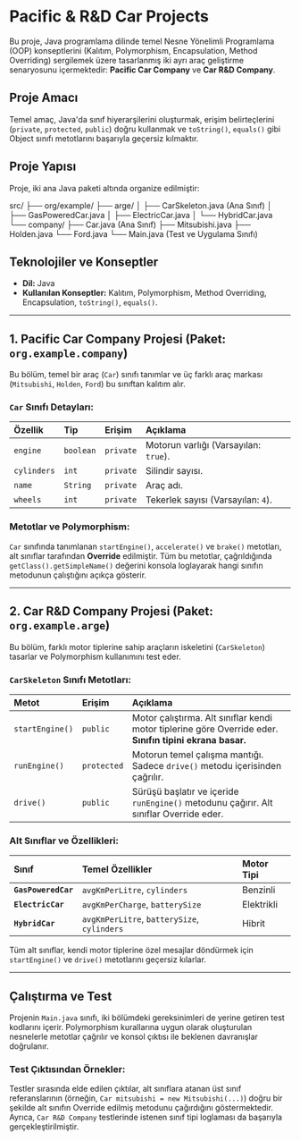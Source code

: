 # Pacific & R&D Car Projects

Bu proje, Java programlama dilinde temel Nesne Yönelimli Programlama (OOP) konseptlerini (Kalıtım, Polymorphism, Encapsulation, Method Overriding) sergilemek üzere tasarlanmış iki ayrı araç geliştirme senaryosunu içermektedir: **Pacific Car Company** ve **Car R&D Company**.

## Proje Amacı

Temel amaç, Java'da sınıf hiyerarşilerini oluşturmak, erişim belirteçlerini (`private`, `protected`, `public`) doğru kullanmak ve `toString()`, `equals()` gibi Object sınıfı metotlarını başarıyla geçersiz kılmaktır.

## Proje Yapısı

Proje, iki ana Java paketi altında organize edilmiştir:

src/
├── org/example/
    ├── arge/
    │   ├── CarSkeleton.java (Ana Sınıf)
    │   ├── GasPoweredCar.java
    │   ├── ElectricCar.java
    │   └── HybridCar.java
    └── company/
        ├── Car.java (Ana Sınıf)
        ├── Mitsubishi.java
        ├── Holden.java
        └── Ford.java
└── Main.java (Test ve Uygulama Sınıfı)


## Teknolojiler ve Konseptler

* **Dil:** Java
* **Kullanılan Konseptler:** Kalıtım, Polymorphism, Method Overriding, Encapsulation, `toString()`, `equals()`.

---

## 1. Pacific Car Company Projesi (Paket: `org.example.company`)

Bu bölüm, temel bir araç (`Car`) sınıfı tanımlar ve üç farklı araç markası (`Mitsubishi`, `Holden`, `Ford`) bu sınıftan kalıtım alır.

### `Car` Sınıfı Detayları:

| Özellik | Tip | Erişim | Açıklama |
| :--- | :--- | :--- | :--- |
| `engine` | `boolean` | `private` | Motorun varlığı (Varsayılan: `true`). |
| `cylinders` | `int` | `private` | Silindir sayısı. |
| `name` | `String` | `private` | Araç adı. |
| `wheels` | `int` | `private` | Tekerlek sayısı (Varsayılan: `4`). |

### Metotlar ve Polymorphism:

`Car` sınıfında tanımlanan `startEngine()`, `accelerate()` ve `brake()` metotları, alt sınıflar tarafından **Override** edilmiştir. Tüm bu metotlar, çağrıldığında `getClass().getSimpleName()` değerini konsola loglayarak hangi sınıfın metodunun çalıştığını açıkça gösterir.

---

## 2. Car R&D Company Projesi (Paket: `org.example.arge`)

Bu bölüm, farklı motor tiplerine sahip araçların iskeletini (`CarSkeleton`) tasarlar ve Polymorphism kullanımını test eder.

### `CarSkeleton` Sınıfı Metotları:

| Metot | Erişim | Açıklama |
| :--- | :--- | :--- |
| `startEngine()` | `public` | Motor çalıştırma. Alt sınıflar kendi motor tiplerine göre Override eder. **Sınıfın tipini ekrana basar.** |
| `runEngine()` | `protected` | Motorun temel çalışma mantığı. Sadece `drive()` metodu içerisinden çağrılır. |
| `drive()` | `public` | Sürüşü başlatır ve içeride `runEngine()` metodunu çağırır. Alt sınıflar Override eder. |

### Alt Sınıflar ve Özellikleri:

| Sınıf | Temel Özellikler | Motor Tipi |
| :--- | :--- | :--- |
| **`GasPoweredCar`** | `avgKmPerLitre`, `cylinders` | Benzinli |
| **`ElectricCar`** | `avgKmPerCharge`, `batterySize` | Elektrikli |
| **`HybridCar`** | `avgKmPerLitre`, `batterySize`, `cylinders` | Hibrit |

Tüm alt sınıflar, kendi motor tiplerine özel mesajlar döndürmek için `startEngine()` ve `drive()` metotlarını geçersiz kılarlar.

---

## Çalıştırma ve Test

Projenin `Main.java` sınıfı, iki bölümdeki gereksinimleri de yerine getiren test kodlarını içerir. Polymorphism kurallarına uygun olarak oluşturulan nesnelerle metotlar çağrılır ve konsol çıktısı ile beklenen davranışlar doğrulanır.

### Test Çıktısından Örnekler:

Testler sırasında elde edilen çıktılar, alt sınıflara atanan üst sınıf referanslarının (örneğin, `Car mitsubishi = new Mitsubishi(...)`) doğru bir şekilde alt sınıfın Override edilmiş metodunu çağırdığını göstermektedir. Ayrıca, `Car R&D Company` testlerinde istenen sınıf tipi loglaması da başarıyla gerçekleştirilmiştir.
